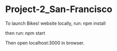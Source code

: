 # Project-2_San-Francisco

To launch Bikes! website locally, run:
npm install

then run: 
npm start

Then open localhost:3000 in browser.

